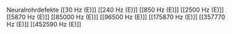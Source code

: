 Neuralrohrdefekte
[[30 Hz (E)]]
[[240 Hz (E)]]
[[850 Hz (E)]]
[[2500 Hz (E)]]
[[5870 Hz (E)]]
[[85000 Hz (E)]]
[[96500 Hz (E)]]
[[175870 Hz (E)]]
[[357770 Hz (E)]]
[[452590 Hz (E)]]